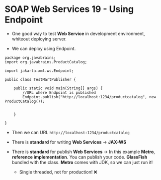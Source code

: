 # SOAP Web Services 19 - Using Endpoint

- One good way to test **Web Service** in development environment, whiteout deploying server.

- We can deploy using Endpoint.

```
package org.javabrains;
import org.javabrains.ProductCatalog;

import jakarta.xml.ws.Endpoint;

public class TestMartPublisher {

	public static void main(String[] args) {
		//URL where Endpoint is published
		Endpoint.publish("http://localhost:1234/productcatalog", new ProductCatalog());
		
		
	}

}
```

- Then we can URL `http://localhost:1234/productcatalog`

- There is **standard** for writing **Web Services** -> **JAX-WS**

- There is **standard** for publish **Web Services** -> In this example **Metro**, **reference implementation**. You can publish your code. **GlassFish** bundled with the class. **Metro** comes with JDK, so we can just run it!
    - Single threaded, not for production! ❌